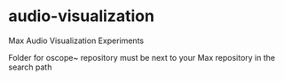 # audio-visualization
Max Audio Visualization Experiments

Folder for oscope~ repository must be next to your Max repository in the search path
